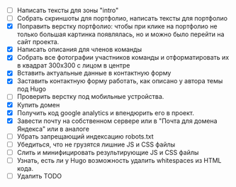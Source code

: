 * [ ] Написать тексты для зоны "intro"
* [ ] Собрать скриншоты для портфолио, написать тексты для портфолио
* [x] Поправить верстку портфолио: чтобы при клике на портфолио не только большая картинка появлялась, но и можно было перейти на сайт проекта.
* [x] Написать описания для членов команды
* [x] Собрать все фотографии участников команды и отформатировать их в квадрат 300х300 с лицом в центре
* [x] Вставить актуальные данные в контактную форму
* [x] Заставить контактную форму работать, как описано у автора темы под Hugo
* [ ] Проверить верстку под мобильные устройства.
* [x] Купить домен
* [x] Получить код google analytics и впендюрить его в проект.
* [x] Завести почту на собственном сервере или в "Почта для домена Яндекса" или в аналоге
* [ ] Убрать запрещающий индексацию robots.txt
* [ ] Убедиться, что не грузятся лишние JS и CSS файлы
* [ ] Слить и минифицировать результирующие JS и CSS файлы
* [ ] Узнать, есть ли у Hugo возможность удалить whitespaces из HTML кода.
* [ ] Удалить TODO
